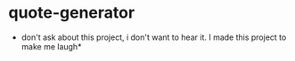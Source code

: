 # quote-generator

* don't ask about this project, i don't want to hear it. I made this project to make me laugh*
